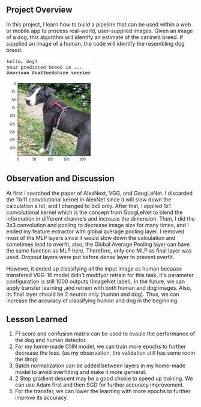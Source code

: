 [//]: # (Image References)

[image1]: ./images/sample_dog_output.png "Sample Output"
[image2]: ./images/vgg16_model.png "VGG-16 Model Layers"
[image3]: ./images/vgg16_model_draw.png "VGG16 Model Figure"


## Project Overview

In this project, I learn how to build a pipeline that can be used within a web or mobile app to process real-world, user-supplied images. Given an image of a dog, this algorithm will identify an estimate of the canine’s breed. If supplied an image of a human, the code will identify the resembling dog breed.

![Sample Output][image1]

## Observation and Discussion

At first I searched the paper of AlexNext, VGG, and GoogLeNet. I discarded the 11x11 convolutional kernel in AlexNet since it will slow down the calculation a lot, and I changed to 5x5 only. After that, I applied 1x1 convolutional kernel which is the concept from GoogLeNet to blend the information in different channels and increase the dimension. Then, I did the 3x3 convolution and pooling to decrease image size for many times, and I ended my feature extractor with global average pooling layer. I removed most of the MLP layers since it would slow down the calculation and sometimes lead to overfit, also, the Global Average Pooling layer can have the same function as MLP here. Therefore, only one MLP as final layer was used. Dropout layers were put before dense layer to prevent overfit.

However, it ended up classifying all the input image as human because transfered VGG-16 model didn't modifyor retrain for this task, it's parameter configuration is still 1000 outputs (ImageNet label). In the future, we can apply transfer learning ,and retrain with both human and dog images. Also, its final layer should be 2 neuron only (human and dog). Thus, we can increase the accuracy of classifying human and dog in the beginning.

## Lesson Learned

1. F1 score and confusion matrix can be used to evaule the performance of the dog and human detector.
2. For my home-made CNN model, we can train more epochs to further decrease the loss. (as my observation, the validation still has some room the drop)
3. Batch normalization can be added between layers in my home-made model to avoid overfitting and make it more gerneral.
4. 2 Step gradient descent may be a good choice to speed up training. We can use Adam first and then SGD for further accuracy improvement.
5. For the transfer, we can lower the learning with more epochs to further improve its accuracy.


